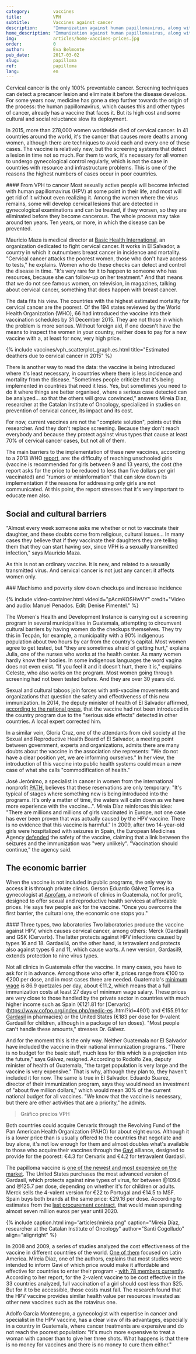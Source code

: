 ```yaml
---
category:         vaccines
title:            VPH
subtitle:         Vaccines against cancer
description:      "Immunization against human papillomavirus, along with screening and pre-cancer treatment, can completely eliminate the disease. Against: the high cost of the vaccine and cultural and social reluctance"
home_description: "Immunization against human papillomavirus, along with screening and pre-cancer treatment, can completely eliminate the disease. Against: the high cost of the vaccine and cultural and social reluctance"
img:              articles/home-vaccines-prices.jpg
order:            0
author:           Eva Belmonte
pub_date:         2017-03-02
slug:             papilloma
ref:              papilloma
lang:             en
---
```


<div class="container page-content" markdown="1">
<div class="page-content-container" markdown="1">

Cervical cancer is the only 100% preventable cancer. Screening techniques can detect a precancer lesion and eliminate it before the disease develops. For some years now, medicine has gone a step further towards the origin of the process: the human papillomavirus, which causes this and other types of cancer, already has a vaccine that faces it. But its high cost and some cultural and social reluctance slow its deployment.

In 2015, more than 278,000 women worldwide died of cervical cancer. In 41 countries around the world, it's the cancer that causes more deaths among women, although there are techniques to avoid each and every one of these cases. The vaccine is relatively new, but the screening systems that detect a lesion in time not so much. For them to work, it's necessary for all women to undergo gynecological control regularly, which is not the case in countries with resource and infrastructure problems. This is one of the reasons the highest numbers of cases occur in poor countries.

<div class="container-right" markdown="1">
<div class="panel" markdown="1">
#### From VPH to cancer
Most sexually active people will become infected with human papillomavirus (HPV) at some point in their life, and most will get rid of it without even realizing it. Among the women where the virus remains, some will develop cervical lesions that are detected in gynecological examinations and can be treated, if they worsen, so they are eliminated before they become cancerous. The whole process may take around ten years. Ten years, or more, in which the disease can be prevented.
</div>
</div>

Mauricio Maza is medical director at [Basic Health International](http://www.basichealth.org/), an organization dedicated to fight cervical cancer. It works in El Salvador, a country in which it outnumbers breast cancer in incidence and mortality. "Cervical cancer attacks the poorest women, those who don't have access to tests," he explains. Women who do these checks can detect and control the disease in time. "It's very rare for it to happen to someone who has resources, because she can follow-up on her treatment." And that means that we do not see famous women, on television, in magazines, talking about cervical cancer, something that does happen with breast cancer.

The data fits his view. The countries with the highest estimated mortality for cervical cancer are the poorest. Of the 194 states reviewed by the World Health Organization (WHO), 66 had introduced the vaccine into their vaccination schedules by 31 December 2015. They are not those in which the problem is more serious. Without foreign aid, if one doesn't have the means to inspect the women in your country, neither does to pay for a new vaccine with a, at least for now, very high price.

</div>
{% include vaccines/vph_scatterplot_graph.es.html title="Estimated deathers due to cervical cancer in 2015" %}
<div class="page-content-container" markdown="1">

There is another way to read the data: the vaccine is being introduced where it's least necessary, in countries where there is less incidence and mortality from the disease. "Sometimes people criticize that it's being implemented in countries that need it less. Yes, but sometimes you need to do it where things are better organised, where a serious case detected can be analyzed... so that the others will grow convinced," answers Mireia Diaz, researcher at the Catalan Institute of Oncology, specialized in studies on prevention of cervical cancer, its impact and its cost.

For now, current vaccines are not the "complete solution", points out this researcher. And they don't replace screening. Because they don't reach everybody and because they protect against virus types that cause at least 70% of cervical cancer cases, but not all of them.

The main barriers to the implementation of these new vaccines, according to a 2013 WHO [report](http://apps.who.int/iris/bitstream/10665/85344/1/9789275317471_spa.pdf?ua=1), are: the difficulty of reaching unschooled girls (vaccine is recommended for girls between 9 and 13 years), the cost (the report asks for the price to be reduced to less than five dollars per girl vaccinated) and "rumors or misinformation" that can slow down its implementation if the reasons for addressing only girls are not communicated. At this point, the report stresses that it's very important to educate men also.

## Social and cultural barriers

"Almost every week someone asks me whether or not to vaccinate their daughter, and these doubts come from religious, cultural issues... In many cases they believe that if they vaccinate their daughters they are telling them that they can start having sex, since VPH is a sexually transmitted infection," says Mauricio Maza.

As this is not an ordinary vaccine. It is new, and related to a sexually transmitted virus. And cervical cancer is not just any cancer: it affects women only.

<div class="panel" markdown="1">
### Machismo and poverty slow down checkups and increase incidence

{% include video-container.html videoid="pAcmKOSHwVY" credit="Video and audio: Manuel Penados. Edit: Denise Pimentel." %}

The Women's Health and Development Instance is carrying out a screening program in several municipalities in Guatemala,  attempting to circumvent cultural barriers by having women do the checkups themselves. They try this in Tecpán, for example, a municipality with a 90% indigenous population about two hours by car from the country's capital. Most women agree to get tested, but "they are sometimes afraid of getting hurt," explains Julia, one of the nurses who works at the health center. As many women hardly know their bodies. In some indigenous languages the word vagina does not even exist. "If you feel it and it doesn’t hurt, there it is," explains Celeste, who also works on the program. Most women going through screening had not been tested before. And they are over 30 years old.
</div>

Sexual and cultural taboos join forces with anti-vaccine movements and organizations that question the safety and effectiveness of this new immunization. In 2014, the deputy minister of health of El Salvador affirmed, [according to the national press](http://www.elsalvador.com/articulo/nacional/infectologo-contradice-viceministro-por-vacuna-49644), that the vaccine had not been introduced in the country program due to the "serious side effects" detected in other countries. A local expert corrected him.

In a similar vein, Gloria Cruz, one of the attendants from civil society at the Sexual and Reproductive Health Board of El Salvador, a meeting point between government, experts and organizations, admits there are many doubts about the vaccine in the association she represents: "We do not have a clear position yet, we are informing ourselves." In her view, the introduction of this vaccine into public health systems could mean a new case of what she calls "commodification of health."

José Jerónimo, a specialist in cancer in women from the international nonprofit [PATH](http://www.path.org/), believes that these reservations are only temporary: "It's typical of stages where something new is being introduced into the programs. It's only a matter of time, the waters will calm down as we have more experience with the vaccine...". Mireia Díaz reinforces this idea: "There are millions and millions of girls vaccinated in Europe, not one case has ever been proven that was actually caused by the HPV vaccine. There is no evidence that this vaccine is harmful." In 2009, after two 14-year-old girls were hospitalized with seizures in Spain, the European Medicines Agency [defended](http://sociedad.elpais.com/sociedad/2009/02/19/actualidad/1234998010_850215.html) the safety of the vaccine, claiming that a link between the seizures and the immunization was "very unlikely". "Vaccination should continue," the agency said.

## The economic barrier

When the vaccine is not included in public programs, the only way to access it is through private clinics. Gerson Eduardo Gálvez Torres is a gynecologist at [Aprofam](http://www.aprofam.org.gt/nosotros/quienes-somos/), a network of clinics in Guatemala, not for profit, designed to offer sexual and reproductive health services at affordable prices. He says few people ask for the vaccine. "Once you overcome the first barrier, the cultural one, the economic one stops you."

<div class="container-right" markdown="1">
<div class="panel" markdown="1">
#### Three types, two laboratories
Two laboratories produce the vaccine against HPV, which causes cervical cancer, among others: Merck (Gardasil) and GSK (Cervarix). The latter protects against HPV infections caused by types 16 and 18. Gardasil4, on the other hand, is tetravalent and protects also against types 6 and 11, which cause warts. A new version, Gardasil9, extends protection to nine virus types.
</div>
</div>

Not all clinics in Guatemala offer the vaccine. In many cases, you have to ask for it in advance. Among those who offer it, prices range from €100 to €200 per dose, and in most cases three are needed. Guatemala's [minimum wage](https://twitter.com/ajvicente_pl/status/814796470763323392) is 86.9 quetzales per day, about €11.2, which means that a full immunization costs at least 27 days of minimum wage salary. These prices are very close to those handled by the private sector in countries with much higher income such as Spain (€121.81 for [Cervarix](https://www.cofpo.org/index.php/medic-es .html?id=4901) and €155.91 for [Gardasil](https://www.cofpo.org/index.php/medic-es.html?id=10740) in pharmacies) or the United States (€183 per dose for 9-valent Gardasil for children, although in a package of ten doses). "Most people can't handle these amounts," stresses Dr. Gálvez.

And for the moment this is the only way. Neither Guatemala nor El Salvador have included the vaccine in their national immunization programs. "There is no budget for the basic stuff, much less for this which is a projection into the future," says Gálvez, resigned. According to Rodolfo Zea, deputy minister of health of Guatemala, "the target population is very large and the vaccine is very expensive." That is why, although they plan to, they haven't included it for now. The same is true in El Salvador. Eduardo Suarez, director of their immunization program, says they would need an investment of "about five million dollars," which would mean 30% of the current national budget for all vaccines. "We know that the vaccine is necessary, but there are other activities that are a priority," he admits.

> Gráfico precios VPH

Both countries could acquire Cervarix through the Revolving Fund of the Pan American Health Organization (PAHO) for about eight euros. Although it is a lower price than is usually offered to the countries that negotiate and buy alone, it's not low enough for them and almost doubles what's available to those who acquire their vaccines through the [Gavi](/vaccines/prices/#joint-purchasing-systems) alliance, designed to provide for the poorest: €4.3 for Cervarix and €4.2 for tetravalent Gardasil.

The papilloma vaccine is [one of the newest and most expensive on the market](/vaccines/prices/#brand-new-and-expensive). The United States purchases the most advanced version of Gardasil, which protects against nine types of virus, for between @109.6 and @125.7 per dose, depending on whether it's for children or adults. Merck sells the 4-valent version for €22  to Portugal and €14.5 to MSF. Spain buys both brands at the same price: €29.16 per dose. According to estimates from the [last procurement contract](https://contrataciondelestado.es/wps/wcm/connect/60ce9965-4f09-4515-baa7-1b6daaeeebf4/DOC20170224120923Adj201604AM0001.pdf?MOD=AJPERES), that would mean spending almost seven million euros per year until 2020.

{% include caption.html img=”articles/mireia.png" caption="Mireia Díaz, researcher at the Catalan Institute of Oncology" author="Santi Cogolludo" align="alignright" %}

In 2008 and 2009, a series of studies analyzed the cost effectiveness of the vaccine in different countries of the world. [One of them](https://www.clinicalkey.com/#!/content/playContent/1-s2.0-S0264410X08006737?returnurl=http:%2F%2Flinkinghub.elsevier.com%2Fretrieve%2Fpii%2FS0264410X08006737%3Fshowall%3Dtrue&referrer=) focused on Latin America. Mireia Díaz, one of the authors, explains that most studies were intended to inform Gavi of which price would make it affordable and effective for countries to enter their program - [with 78 members currently](http://www.gavi.org/country/). According to her report, for the 2-valent vaccine to be cost effective in the 33 countries analyzed, full vaccination of a girl should cost less than $25. But for it to be accessible, those costs must fall. The research found that the HPV vaccine provides similar health value per resources invested as other new vaccines such as the rotavirus one.

Adolfo García Montenegro, a gynecologist with expertise in cancer and specialist in the HPV vaccine, has a clear view of its advantages, especially in a country in Guatemala, where cancer treatments are expensive and do not reach the poorest population: "It's much more expensive to treat a woman with cancer than to give her three shots. What happens is that there is no money for vaccines and there is no money to cure them either."

  </div>
</div>